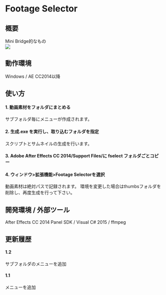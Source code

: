 ﻿# Footage Selector

## 概要
Mini Bridge的なもの  
![](https://raw.githubusercontent.com/cryo9/AE-fselect/master/doc/01.png)

## 動作環境
Windows / AE CC2014以降

## 使い方
#### 1. 動画素材をフォルダにまとめる
サブフォルダ毎にメニューが作成されます。

#### 2. 生成.exe を実行し、取り込むフォルダを指定
スクリプトとサムネイルの生成を行います。

#### 3. Adobe After Effects CC 2014/Support Files/に fselect フォルダごとコピー
#### 4. ウィンドウ>拡張機能>Footage Selectorを選択

動画素材は絶対パスで記録されます。
環境を変更した場合はthumbsフォルダを削除し、再度生成を行って下さい。


## 開発環境 / 外部ツール
After Effects CC 2014 Panel SDK / Visual C# 2015 / ffmpeg

## 更新履歴
#### 1.2
サブフォルダのメニューを追加
#### 1.1
メニューを追加